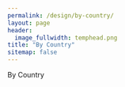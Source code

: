```yaml
---
permalink: /design/by-country/
layout: page
header:
  image_fullwidth: temphead.png
title: "By Country"
sitemap: false
---
```


By Country